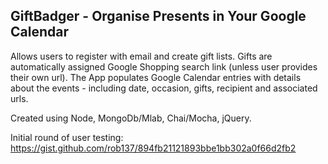 ## GiftBadger - Organise Presents in Your Google Calendar

Allows users to register with email and create gift lists.  Gifts are automatically assigned Google Shopping search link (unless user provides their own url).  The App populates Google Calendar entries with details about the events - including date, occasion, gifts, recipient and associated urls. 

Created using Node, MongoDb/Mlab, Chai/Mocha, jQuery.

Initial round of user testing:
https://gist.github.com/rob137/894fb21121893bbe1bb302a0f66d2fb2